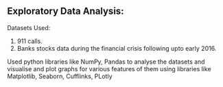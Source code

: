 ## Exploratory Data Analysis:

Datasets Used:
1. 911 calls.
2. Banks stocks data during the financial crisis following upto early 2016.

Used python libraries like NumPy, Pandas to analyse the datasets and visualise and plot graphs for various features of them using libraries like Matplotlib, Seaborn, Cufflinks, PLotly





